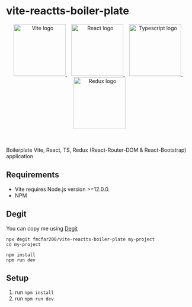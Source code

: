 # vite-reactts-boiler-plate

<div align="center">
  <a href="https://vitejs.dev" target="_blank" rel="noopener noreferrer">
    <img width="140" src="https://vitejs.dev/logo.svg" alt="Vite logo">
  </a>
  &nbsp;&nbsp;
  <a href="https://reactjs.org/" target="_blank" rel="noopener noreferrer">
    <img width="140" src="https://cdn.worldvectorlogo.com/logos/react-1.svg" alt="React logo">
  </a>
  &nbsp;&nbsp;
  <a href="https://www.typescriptlang.org/" target="_blank" rel="noopener noreferrer">
    <img width="140" src="https://upload.wikimedia.org/wikipedia/commons/thumb/4/4c/Typescript_logo_2020.svg/1200px-Typescript_logo_2020.svg.png" alt="Typescript logo">
  </a>
  &nbsp;&nbsp;
  <a href="https://redux.js.org/" target="_blank" rel="noopener noreferrer">
    <img width="140" src="https://seeklogo.com/images/R/redux-logo-9CA6836C12-seeklogo.com.png" alt="Redux logo">
  </a>
</div>
<br />
<br />

Boilerplate Vite, React, TS, Redux (React-Router-DOM & React-Bootstrap) application

## Requirements
 - Vite requires Node.js version >=12.0.0.
 - NPM

## Degit
You can copy me using <a href="https://github.com/Rich-Harris/degit" target="_blank" rel="noopener noreferrer">Degit</a>
```console
npx degit fmcfar200/vite-reactts-boiler-plate my-project
cd my-project

npm install
npm run dev
```

## Setup
  1. run `npm install`
  2. run `npm run dev`
